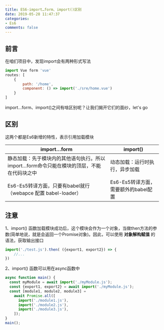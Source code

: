 ```yaml
---
title: ES6-import…form、import()区别
date: 2019-05-28 11:47:37
categories:
- Es6
comments: false
---
```


## 前言

在咱们项目中，发现import会有两种形式写法

```javascript
import Vue form 'vue'
routes: [
    {
        path: '/home',
        component: () => import('./sre/home.vue')
    }
]
```

import…form、import()之间有啥区别呢？让我们揭开它们的面纱，let's go

<!-- more -->

## 区别

这两个都是Es6新增的特性，表示引用加载模块

| import…form                                                  | import()                             |
| ------------------------------------------------------------ | ------------------------------------ |
| 静态加载：先于模块内的其他语句执行。所以import…form命令只能在模块的顶层，不能在代码块之中 | 动态加载：运行时执行，异步加载       |
| Es6-Es5转译方面，只要有babel就行（webapce 配置 babel-loader） | Es6-Es5转译方面，需要额外的babel配置 |



## 注意

1、import() 函数加载模块成功后，这个模块会作为一个对象，当做then方法的参数(简单地说，就是会返回一个Promise对象)。因此，可以使用 **对象解构赋值** 的语法，获取输出接口

```javascript
import('./test.js').then( ({export1, export2}) => {   
    //...
})
```

2、import() 函数可以用在async函数中

```javascript
async function main() {
  const myModule = await import('./myModule.js');
  const {export1, export2} = await import('./myModule.js');
  const [module1, module2, module3] =
    await Promise.all([
      import('./module1.js'),
      import('./module2.js'),
      import('./module3.js'),
    ]);
}
main();
```